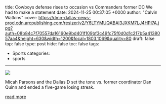 title: Cowboys defense rises to occasion vs Commanders former DC We had to make a statement
date: 2024-11-25 00:37:05 +0000
author: "Calvin  Watkins"
cover: https://dmn-dallas-news-prod.cdn.arcpublishing.com/resizer/v2/Y6LTYMUQABAI3JXKM7LJ4HPI7A.jpg?auth=08b84c7f70557da16160e9bd401f109bf3c49fc75f0d0d1c217b5a4138057aa4&height=630&width=1200&focal=1803,1069&quality=80
draft: false
top: false
type: post
hide: false
toc: false
tags:
  - Sports
categories:
  - sports
---

![](https://dmn-dallas-news-prod.cdn.arcpublishing.com/resizer/v2/Y6LTYMUQABAI3JXKM7LJ4HPI7A.jpg?auth=08b84c7f70557da16160e9bd401f109bf3c49fc75f0d0d1c217b5a4138057aa4&height=630&width=1200&focal=1803,1069&quality=80)

Micah Parsons and the Dallas D set the tone vs. former coordinator Dan Quinn and ended a five-game losing streak.

[read more](https://www.dallasnews.com/sports/cowboys/2024/11/24/cowboys-defense-rises-to-occasion-vs-commanders-former-dc-we-had-to-make-a-statement/)
